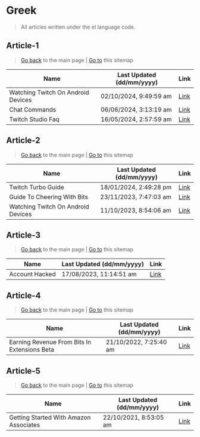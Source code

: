 # Greek
> All articles written under the el language code. 

## Article-1
> [Go back](../README.md) to the main page | [Go to](https://help.twitch.tv/s/sitemap-topicarticle-1.xml) this sitemap

| Name                               | Last Updated (dd/mm/yyyy) | Link                                                                                     |
|------------------------------------|---------------------------|------------------------------------------------------------------------------------------|
| Watching Twitch On Android Devices | 02/10/2024, 9:49:59 am    | [Link](https://help.twitch.tv/s/article/watching-twitch-on-android-devices?language=el)  |
| Chat Commands                      | 06/06/2024, 3:13:19 am    | [Link](https://help.twitch.tv/s/article/chat-commands?language=el)                       |
| Twitch Studio Faq                  | 16/05/2024, 2:57:59 am    | [Link](https://help.twitch.tv/s/article/twitch-studio-faq?language=el)                   |



## Article-2
> [Go back](../README.md) to the main page | [Go to](https://help.twitch.tv/s/sitemap-topicarticle-2.xml) this sitemap

| Name                               | Last Updated (dd/mm/yyyy) | Link                                                                                     |
|------------------------------------|---------------------------|------------------------------------------------------------------------------------------|
| Twitch Turbo Guide                 | 18/01/2024, 2:49:28 pm    | [Link](https://help.twitch.tv/s/article/twitch-turbo-guide?language=el)                  |
| Guide To Cheering With Bits        | 23/11/2023, 7:47:03 am    | [Link](https://help.twitch.tv/s/article/guide-to-cheering-with-bits?language=el)         |
| Watching Twitch On Android Devices | 11/10/2023, 8:54:06 am    | [Link](https://help.twitch.tv/s/article/watching-twitch-on-android-devices?language=el)  |



## Article-3
> [Go back](../README.md) to the main page | [Go to](https://help.twitch.tv/s/sitemap-topicarticle-3.xml) this sitemap

| Name           | Last Updated (dd/mm/yyyy) | Link                                                                 |
|----------------|---------------------------|----------------------------------------------------------------------|
| Account Hacked | 17/08/2023, 11:14:51 am   | [Link](https://help.twitch.tv/s/article/account-hacked?language=el)  |



## Article-4
> [Go back](../README.md) to the main page | [Go to](https://help.twitch.tv/s/sitemap-topicarticle-4.xml) this sitemap

| Name                                         | Last Updated (dd/mm/yyyy) | Link                                                                                               |
|----------------------------------------------|---------------------------|----------------------------------------------------------------------------------------------------|
| Earning Revenue From Bits In Extensions Beta | 21/10/2022, 7:25:40 am    | [Link](https://help.twitch.tv/s/article/earning-revenue-from-bits-in-extensions-beta?language=el)  |



## Article-5
> [Go back](../README.md) to the main page | [Go to](https://help.twitch.tv/s/sitemap-topicarticle-5.xml) this sitemap

| Name                                   | Last Updated (dd/mm/yyyy) | Link                                                                                         |
|----------------------------------------|---------------------------|----------------------------------------------------------------------------------------------|
| Getting Started With Amazon Associates | 22/10/2021, 8:53:05 am    | [Link](https://help.twitch.tv/s/article/getting-started-with-amazon-associates?language=el)  |



